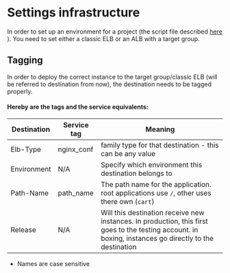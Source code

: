 Settings infrastructure
=========================
In order to set up an environment for a project (the script file described [here](scripts.md) ).
You need to set either a classic ELB or an ALB with a target group.

Tagging
-----------
In order to deploy the correct instance to the target group/classic ELB (will be referred to destination from now), the destination needs to be tagged properly.

#### Hereby are the tags and the service equivalents:
|Destination|Service tag|   Meaning        |
|-----------|-----------|          ------- |
|Elb-Type   |nginx_conf |family type for that destination - this can be any value |
|Environment|N/A|Specify which environment this destination belongs to|
|Path-Name  |path_name  |The path name for the application. root applications use `/`, other uses there own (`cart`)|
|Release|N/A|Will this destination receive new instances. In production, this first goes to the testing account. in boxing, instances go directly to the destination

* Names are case sensitive
